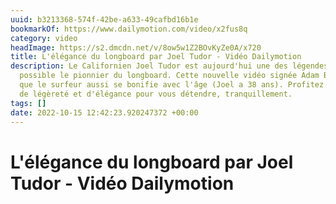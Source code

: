 ```yaml
---
uuid: b3213368-574f-42be-a633-49cafbd16b1e
bookmarkOf: https://www.dailymotion.com/video/x2fus8q
category: video
headImage: https://s2.dmcdn.net/v/8ow5w1Z2BOvKyZe0A/x720
title: L'élégance du longboard par Joel Tudor - Vidéo Dailymotion
description: Le Californien Joel Tudor est aujourd'hui une des légendes du longboard.
  possible le pionnier du longboard. Cette nouvelle vidéo signée Adam Burns nous prouve
  que le surfeur aussi se bonifie avec l'âge (Joel a 38 ans). Profitez de ce moment
  de légèreté et d'élégance pour vous détendre, tranquillement. 
tags: []
date: 2022-10-15 12:42:23.920247372 +00:00
---
```

# L'élégance du longboard par Joel Tudor - Vidéo Dailymotion

